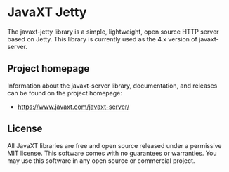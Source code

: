 # JavaXT Jetty
The javaxt-jetty library is a simple, lightweight, open source HTTP server based on Jetty. This library is currently used as the 4.x version of javaxt-server.

## Project homepage
Information about the javaxt-server library, documentation, and releases can be found on the project homepage:
 - <a href="https://www.javaxt.com/javaxt-server/">https://www.javaxt.com/javaxt-server/</a>

## License
All JavaXT libraries are free and open source released under a permissive MIT license. This software comes with no guarantees or warranties. You may use this software in any open source or commercial project. 

